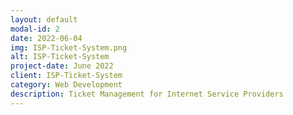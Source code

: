 ```yaml
---
layout: default
modal-id: 2
date: 2022-06-04
img: ISP-Ticket-System.png
alt: ISP-Ticket-System
project-date: June 2022
client: ISP-Ticket-System
category: Web Development
description: Ticket Management for Internet Service Providers
---
```

